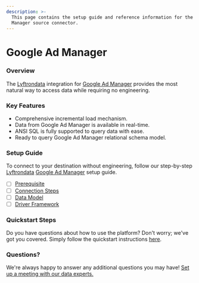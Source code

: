 ```yaml
---
description: >-
  This page contains the setup guide and reference information for the Google Ad
  Manager source connector.
---
```


# Google Ad Manager

### Overview

The [Lyftrondata](https://www.lyftrondata.com/) integration for [Google Ad Manager](None/) provides the most natural way to access data while requiring no engineering.

### Key Features

* Comprehensive incremental load mechanism.
* Data from Google Ad Manager is available in real-time.
* ANSI SQL is fully supported to query data with ease.
* Ready to query Google Ad Manager relational schema model.

### Setup Guide

To connect to your destination without engineering, follow our step-by-step [Lyftrondata](https://www.lyftrondata.com/) [Google Ad Manager](None/) setup guide.

* [ ] [Prerequisite](prerequisite.md)
* [ ] [Connection Steps](connection-steps.md)
* [ ] [Data Model](data-model/erd.md)
* [ ] [Driver Framework](driver-framework/)

### Quickstart Steps

Do you have questions about how to use the platform? Don't worry; we've got you covered. Simply follow the quickstart instructions [here](../../).

### Questions? <a href="#questions" id="questions"></a>

We're always happy to answer any additional questions you may have! [Set up a meeting with our data experts.](https://www.lyftrondata.com/book-a-meeting/)

